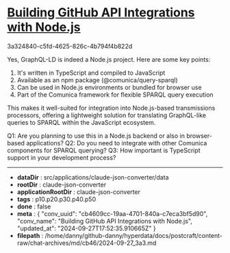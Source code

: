 # [Building GitHub API Integrations with Node.js](https://claude.ai/chat/cb4609cc-19aa-4701-840a-c7eca3bf5d90)

3a324840-c5fd-4625-826c-4b794f4b822d

 Yes, GraphQL-LD is indeed a Node.js project. Here are some key points:

1. It's written in TypeScript and compiled to JavaScript
2. Available as an npm package (@comunica/query-sparql)
3. Can be used in Node.js environments or bundled for browser use
4. Part of the Comunica framework for flexible SPARQL query execution

This makes it well-suited for integration into Node.js-based transmissions processors, offering a lightweight solution for translating GraphQL-like queries to SPARQL within the JavaScript ecosystem.

Q1: Are you planning to use this in a Node.js backend or also in browser-based applications?
Q2: Do you need to integrate with other Comunica components for SPARQL querying?
Q3: How important is TypeScript support in your development process?

---

* **dataDir** : src/applications/claude-json-converter/data
* **rootDir** : claude-json-converter
* **applicationRootDir** : claude-json-converter
* **tags** : p10.p20.p30.p40.p50
* **done** : false
* **meta** : {
  "conv_uuid": "cb4609cc-19aa-4701-840a-c7eca3bf5d90",
  "conv_name": "Building GitHub API Integrations with Node.js",
  "updated_at": "2024-09-27T17:52:35.910665Z"
}
* **filepath** : /home/danny/github-danny/hyperdata/docs/postcraft/content-raw/chat-archives/md/cb46/2024-09-27_3a3.md